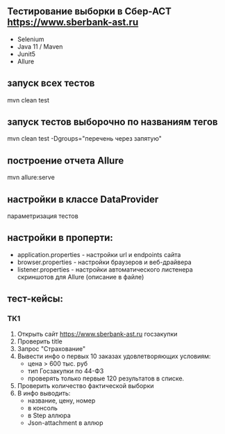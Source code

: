 ## Тестирование выборки в Сбер-АСТ https://www.sberbank-ast.ru
* Selenium
* Java 11 / Maven
* Junit5
* Allure

## запуск всех тестов
mvn clean test

## запуск тестов выборочно по названиям тегов
mvn clean test -Dgroups="перечень через запятую"

## построение отчета Allure
mvn allure:serve

## настройки в классе DataProvider
параметризация тестов

## настройки в проперти:
* application.properties - настройки url и endpoints сайта
* browser.properties - настройки браузеров и веб-драйвера
* listener.properties - настройки автоматического листенера скриншотов для Allure (описание в файле)

## тест-кейсы:
### ТК1
1. Открыть сайт https://www.sberbank-ast.ru госзакупки
2. Проверить title
3. Запрос "Страхование"
4. Вывести инфо о первых 10 заказах удовлетворяющих условиям:
   * цена > 600 тыс. руб
   * тип Госзакупки по 44-ФЗ
   * проверять только первые 120 результатов в списке.
5. Проверить количество фактической выборки
6. В инфо выводить: 
   * название, цену, номер
   * в консоль
   * в Step аллюра
   * Json-attachment в аллюр